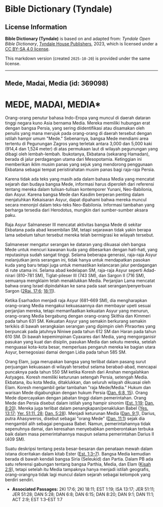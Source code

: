 # Bible Dictionary (Tyndale)

## License Information

**Bible Dictionary (Tyndale)** is based on and adapted from: _Tyndale Open Bible Dictionary_, [Tyndale House Publishers](https://tyndaleopenresources.com/), 2023, which is licensed under a [CC BY-SA 4.0 license](https://creativecommons.org/licenses/by-sa/4.0/legalcode.en).

This markdown version (created `2025-10-20`) is provided under the same license.



--------------------------------

## Mede, Madai, Media (id: 369098)

MEDE, MADAI, MEDIA\*
====================

Orang\-orang penutur bahasa Indo\-Eropa yang muncul di daerah dataran tinggi negara kuno Asia bernama Media. Mereka memiliki hubungan erat dengan bangsa Persia, yang sering diidentifikasi atau disamakan oleh penulis yang mana merujuk pada orang\-orang di daerah tersebut dengan istilah hampir umum "Mede." Sebenarnya, bangsa Mede mendiami area tertentu di Pegunungan Zagros yang terletak antara 3,000 dan 5,000 kaki (914,4 dan 1,524 meter) di atas permukaan laut di wilayah pegunungan yang dibagi oleh lembah\-lembah. Ibukotanya, Ekbatana (sekarang Hamadan), berada di jalur perdagangan utama dari Mesopotamia. Ketinggian ini memberikan iklim musim panas yang sejuk yang mendorong penggunaan Ekbatana sebagai tempat peristirahatan musim panas bagi raja\-raja Persia.

Karena tidak ada teks yang masih ada dalam bahasa Media yang mencatat sejarah dan budaya bangsa Mede, informasi harus diperoleh dari referensi tentang mereka dalam tulisan\-tulisan kontemporer Yunani, Neo\-Babilonia, dan Asyur. Karena bangsa Mede dan Kasdim berperan penting dalam menjatuhkan Kekaisaran Asyur, dapat dipahami bahwa mereka muncul secara menonjol dalam teks\-teks Neo\-Babilonia. Informasi tambahan yang berharga tersedia dari Herodotus, mungkin dari sumber\-sumber aksara paku.

Raja Asyur Salmaneser III mencatat aktivitas bangsa Mede di sekitar Ekbatana pada abad kesembilan SM, tetapi sejarawan tidak yakin berapa lama sebelum tahun tersebut mereka telah bermigrasi ke wilayah tersebut.

Salmaneser mengatur serangan ke dataran yang dikuasai oleh bangsa Mede untuk mencuri kawanan kuda yang dibesarkan dengan hati\-hati, yang reputasinya sudah sangat tinggi. Selama beberapa generasi, raja\-raja Asyur melanjutkan jenis serangan ini, tidak hanya untuk mendapatkan pasokan kuda yang baru tetapi juga untuk memastikan kelancaran jalur perdagangan di rute utama ini. Selama abad kedelapan SM, raja\-raja Asyur seperti Adad\-nirari (810–781 SM), Tiglat\-pileser III (743 SM), dan Sargon II (716 SM), semuanya mengklaim telah menaklukkan Media. Perjanjian Lama mencatat bahwa orang Israel dipindahkan ke sana pada saat serangan/penyerbuan Sargon ([2Raj. 17:6](https://ref.ly/2Kgs17:6); [18:11](https://ref.ly/2Kgs18:11)).

Ketika Esarhadon menjadi raja Asyur (681–669 SM), dia mengharapkan orang\-orang Media mengakui kekuasaannya dan membayar upeti sesuai perjanjian mereka, tetapi memanfaatkan kekuatan Asyur yang menurun, orang\-orang Media bergabung dengan orang\-orang Skithia dan Kimmeri pada tahun 631 SM. Kekuatan Asyur yang semakin berkurang semakin terkikis di bawah serangkaian serangan yang dipimpin oleh Phraortes yang berpuncak pada jatuhnya Niniwe pada tahun 612 SM dan Haran pada tahun 610 SM. Di bawah kepemimpinan Cyaxares dari Media, yang mengorganisir pasukan yang kuat dan disiplin, pasukan Media dan sekutu mereka, setelah menguasai kota\-kota besar, memperluas pengaruh mereka ke bagian utara Asyur, bernegosiasi damai dengan Lidia pada tahun 585 SM.

Orang Elam, juga merupakan bangsa yang terlibat dalam pasang surut perjuangan kekuasaan di wilayah tersebut selama berabad\-abad, mencapai puncaknya pada tahun 550 SM ketika Koresh dari Anshan mengalahkan Astyages. Koresh memiliki keturunan setengah Persia, setengah Media. Ekbatana, ibu kota Media, ditaklukkan, dan seluruh wilayah dikuasai oleh Elam. Koresh mengambil gelar tambahan "raja Mede/Media." Hukum dan warisan Mede digabungkan dengan hukum Persia ([Dan. 6:8, 15](https://ref.ly/Dan6:8,Dan6:15)). Orang Mede dipercayakan dengan jabatan tinggi dalam pemerintahan. Orang Mede dan Persia disebut dalam istilah yang hampir sinonim ([Est. 1:19](https://ref.ly/Esth1:19); [Dan. 8:20](https://ref.ly/Dan8:20)). Mereka juga terlibat dalam penangkapan/penaklukan Babel ([Yes. 13:17](https://ref.ly/Isa13:17); [Yer. 51:11, 28](https://ref.ly/Jer51:11,Jer51:28); [Dan. 5:28](https://ref.ly/Dan5:28)). Menjadi keturunan Media ([Dan. 9:1](https://ref.ly/Dan9:1)), Darius, putra Ahasyweros, disebut sebagai "orang Mede" ([Dan. 11:1](https://ref.ly/Dan11:1)) sejak dia mengambil alih sebagai penguasa Babel. Namun, pemerintahannya tidak sepenuhnya damai, dan keresahan menyebabkan pemberontakan terbuka baik dalam masa pemerintahannya maupun selama pemerintahan Darius II (409 SM).

Suatu deskripsi tentang pesta besar\-besaran dan penataan mewah dalam istana diceritakan dalam kitab Ester ([Est. 1:3–7](https://ref.ly/Esth1:3-Esth1:7)). Bangsa Media kemudian berada di bawah kendali bangsa Siria (Seleukid) dan Partia. Dalam PB ada satu referensi gabungan tentang bangsa Parthia, Media, dan Elam ([Kisah 2:9](https://ref.ly/Acts2:9)), tetapi setelah itu Media tampaknya hanya menjadi istilah geografis, orang\-orangnya tidak lagi muncul dalam sejarah sebagai kelompok yang berdiri sendiri.

* **Associated Passages:** 2KI 17:6; 2KI 18:11; EST 1:19; ISA 13:17; JER 51:11; JER 51:28; DAN 5:28; DAN 6:8; DAN 6:15; DAN 8:20; DAN 9:1; DAN 11:1; ACT 2:9; EST 1:3–EST 1:7

